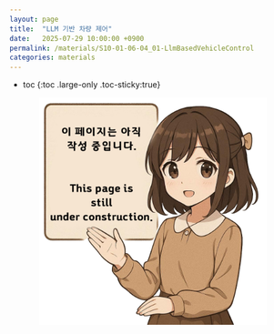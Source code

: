 ```yaml
---
layout: page
title:  "LLM 기반 차량 제어"
date:   2025-07-29 10:00:00 +0900
permalink: /materials/S10-01-06-04_01-LlmBasedVehicleControl
categories: materials
---
```

* toc
{:toc .large-only .toc-sticky:true}


<div class="insert-image" style="text-align: center;">
    <img style="width: 400px;" src="/assets/img/PagePreparing.png">
</div>